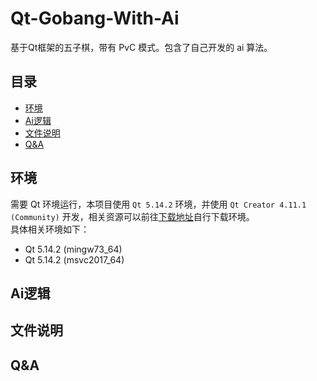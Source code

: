# Qt-Gobang-With-Ai  
基于Qt框架的五子棋，带有 PvC 模式。包含了自己开发的 ai 算法。  
## 目录  
* [环境](https://github.com/AwwwCat/Qt-Gobang-With-Ai#%E7%8E%AF%E5%A2%83)  
* [Ai逻辑](https://github.com/AwwwCat/Qt-Gobang-With-Ai#ai%E9%80%BB%E8%BE%91)  
* [文件说明](https://github.com/AwwwCat/Qt-Gobang-With-Ai#ai%E9%80%BB%E8%BE%91)  
* [Q&A](https://github.com/AwwwCat/Qt-Gobang-With-Ai#qa)  
## 环境  
需要 Qt 环境运行，本项目使用 `Qt 5.14.2` 环境，并使用 `Qt Creator 4.11.1 (Community)` 开发，相关资源可以前往[下载地址](https://download.qt.io/archive/qt/5.14/5.14.2/ "Qt 5.14.2 下载")自行下载环境。  
具体相关环境如下：  
* Qt 5.14.2 (mingw73_64)  
* Qt 5.14.2 (msvc2017_64)  
## Ai逻辑  
## 文件说明  
## Q&A  
